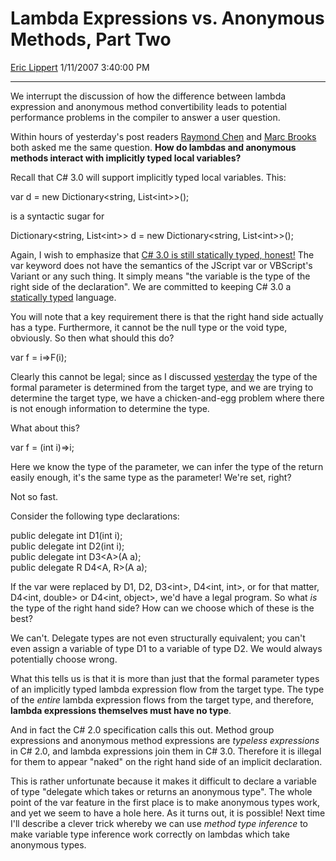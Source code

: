 # Lambda Expressions vs. Anonymous Methods, Part Two

[Eric Lippert](https://social.msdn.microsoft.com/profile/Eric%20Lippert) 1/11/2007 3:40:00 PM

-----

We interrupt the discussion of how the difference between lambda expression and anonymous method convertibility leads to potential performance problems in the compiler to answer a user question.

Within hours of yesterday's post readers [Raymond Chen](http://blogs.msdn.com/oldnewthing) and [Marc Brooks](http://musingmarc.blogspot.com/) both asked me the same question. **How do lambdas and anonymous methods interact with implicitly typed local variables?**

Recall that C\# 3.0 will support implicitly typed local variables. This:

var d = new Dictionary\<string, List\<int\>\>(); 

is a syntactic sugar for

Dictionary\<string, List\<int\>\> d = new Dictionary\<string, List\<int\>\>(); 

Again, I wish to emphasize that [C\# 3.0 is still statically typed, honest\!](http://blogs.msdn.com/ericlippert/archive/2005/09/27/474462.aspx) The var keyword does not have the semantics of the JScript var or VBScript's Variant or any such thing. It simply means "the variable is the type of the right side of the declaration". We are committed to keeping C\# 3.0 a [statically typed](http://blogs.msdn.com/wesdyer/archive/2006/12/20/types-of-confusion.aspx) language.

You will note that a key requirement there is that the right hand side actually has a type. Furthermore, it cannot be the null type or the void type, obviously. So then what should this do?

var f = i=\>F(i); 

Clearly this cannot be legal; since as I discussed [yesterday](http://blogs.msdn.com/ericlippert/archive/2007/01/10/lambda-expressions-vs-anonymous-methods-part-one.aspx) the type of the formal parameter is determined from the target type, and we are trying to determine the target type, we have a chicken-and-egg problem where there is not enough information to determine the type.

What about this?

var f = (int i)=\>i; 

Here we know the type of the parameter, we can infer the type of the return easily enough, it's the same type as the parameter\! We're set, right?

Not so fast.

Consider the following type declarations:

public delegate int D1(int i);  
public delegate int D2(int i);  
public delegate int D3\<A\>(A a);  
public delegate R D4\<A, R\>(A a);

If the var were replaced by D1, D2, D3\<int\>, D4\<int, int\>, or for that matter, D4\<int, double\> or D4\<int, object\>, we'd have a legal program. So what *is* the type of the right hand side? How can we choose which of these is the best?

We can't. Delegate types are not even structurally equivalent; you can't even assign a variable of type D1 to a variable of type D2. We would always potentially choose wrong.

What this tells us is that it is more than just that the formal parameter types of an implicitly typed lambda expression flow from the target type. The type of the *entire* lambda expression flows from the target type, and therefore, **lambda expressions themselves must have no type**.

And in fact the C\# 2.0 specification calls this out. Method group expressions and anonymous method expressions are *typeless expressions* in C\# 2.0, and lambda expressions join them in C\# 3.0. Therefore it is illegal for them to appear "naked" on the right hand side of an implicit declaration.

This is rather unfortunate because it makes it difficult to declare a variable of type "delegate which takes or returns an anonymous type". The whole point of the var feature in the first place is to make anonymous types work, and yet we seem to have a hole here. As it turns out, it is possible\! Next time I'll describe a clever trick whereby we can use *method type inference* to make variable type inference work correctly on lambdas which take anonymous types.

